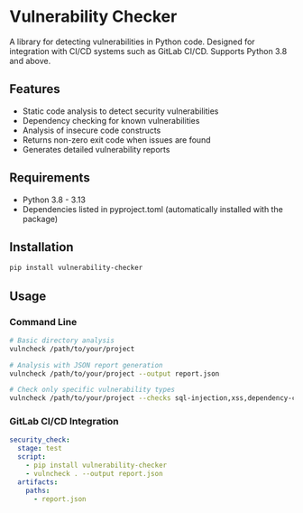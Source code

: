 # Vulnerability Checker

A library for detecting vulnerabilities in Python code. Designed for integration with CI/CD systems such as GitLab CI/CD. Supports Python 3.8 and above.

## Features

- Static code analysis to detect security vulnerabilities
- Dependency checking for known vulnerabilities
- Analysis of insecure code constructs
- Returns non-zero exit code when issues are found
- Generates detailed vulnerability reports

## Requirements

- Python 3.8 - 3.13
- Dependencies listed in pyproject.toml (automatically installed with the package)

## Installation

```bash
pip install vulnerability-checker
```

## Usage

### Command Line

```bash
# Basic directory analysis
vulncheck /path/to/your/project

# Analysis with JSON report generation
vulncheck /path/to/your/project --output report.json

# Check only specific vulnerability types
vulncheck /path/to/your/project --checks sql-injection,xss,dependency-check
```

### GitLab CI/CD Integration

```yaml
security_check:
  stage: test
  script:
    - pip install vulnerability-checker
    - vulncheck . --output report.json
  artifacts:
    paths:
      - report.json
```